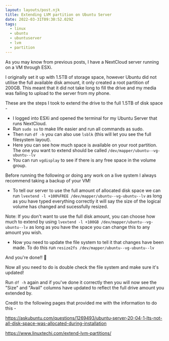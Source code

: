 ```yaml
---
layout: layouts/post.njk
title: Extending LVM partition on Ubuntu Server
date: 2022-03-31T09:30:52.029Z
tags:
  - linux
  - ubuntu
  - ubuntuserver
  - lvm
  - partition
---
```

As you may know from previous posts, I have a NextCloud server running on a VM through ESXi. 

I originally set it up with 1.5TB of storage space, however Ubuntu did not utilise the full available disk amount, it only created a root partition of 200GB. This meant that it did not take long to fill the drive and my media was failing to upload to the server from my phone. 

These are the steps I took to extend the drive to the full 1.5TB of disk space - 

* I logged into ESXi and opened the terminal for my Ubuntu Server that runs NextCloud. 
* Run `sudo su` to make life easier and run all commands as sudo.
* Then run `df -h` you can also use `lsblk` (this will let you see the full filesystem layout).
* Here you can see how much space is available on your root partition. The one you want to extend should be called `/dev/mapper/ubuntu--vg-ubuntu--lv`
* You can run `vgdisplay` to see if there is any free space in the volume group.

Before running the following or doing any work on a live system I always recommend taking a backup of your VM! 

* To tell our server to use the full amount of allocated disk space we can run `lvextend -l +100%FREE /dev/mapper/ubuntu--vg-ubuntu--lv` as long as you have typed everything correctly it will say the size of the logical volume has changed and sucessfully resized.

Note: If you don't want to use the full disk amount, you can choose how much to extend by using `lvextend -l +100GB /dev/mapper/ubuntu--vg-ubuntu--lv` as long as you have the space you can change this to any amount you wish. 

* Now you need to update the file system to tell it that changes have been made. To do this run `resize2fs /dev/mapper/ubuntu--vg-ubuntu--lv`



And you're done!! 🎉



Now all you need to do is double check the file system and make sure it's updated! 

Run `df -h` again and if you've done it correctly then you will now see the "Size" and "Avail" columns have updated to reflect the full drive amount you extended by.





Credit to the following pages that provided me with the information to do this -

<https://askubuntu.com/questions/1269493/ubuntu-server-20-04-1-lts-not-all-disk-space-was-allocated-during-installation>

<https://www.linuxtechi.com/extend-lvm-partitions/>